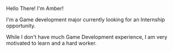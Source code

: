 Hello There! I'm Amber!

I'm a Game development major currently looking for an Internship opportunity.

While I don't have much Game Development experience, I am very motivated to learn and a hard worker.
<!---
AmberWebb-dev/AmberWebb-dev is a ✨ special ✨ repository because its `README.md` (this file) appears on your GitHub profile.
You can click the Preview link to take a look at your changes.
--->
